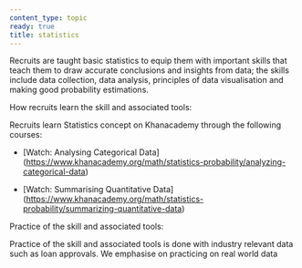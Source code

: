 ```yaml
---
content_type: topic
ready: true
title: statistics
---
```


Recruits are taught basic statistics to equip them with important skills that teach them to draw accurate conclusions and insights from data; the skills include data collection, data analysis, principles of data visualisation and making good probability estimations.

How recruits learn the skill and associated tools:

Recruits learn Statistics concept on Khanacademy through the following courses:

- [Watch: Analysing Categorical Data] (https://www.khanacademy.org/math/statistics-probability/analyzing-categorical-data)

- [Watch: Summarising Quantitative Data] (https://www.khanacademy.org/math/statistics-probability/summarizing-quantitative-data)

Practice of the skill and associated tools:

Practice of the skill and associated tools is done with industry relevant data such as loan approvals. We emphasise on practicing on real world data


